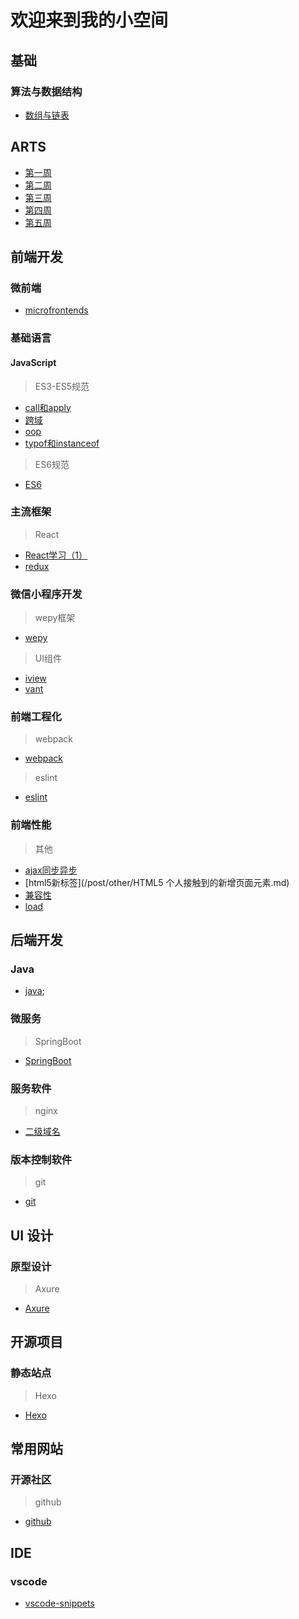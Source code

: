 # 欢迎来到我的小空间

<!-- ## 前沿技术 -->

## 基础

### 算法与数据结构

+ [数组与链表](/post/DataStructure/ArrayLinkedList.md)

## ARTS

+ [第一周](/post/ARTS/week1.md)
+ [第二周](/post/ARTS/week2.md)
+ [第三周](/post/ARTS/week3.md)
+ [第四周](/post/ARTS/week4.md)
+ [第五周](/post/ARTS/week5.md)

## 前端开发

### 微前端

+ [microfrontends](/post/Frontends/microfrontends.md)

### 基础语言

#### JavaScript

> ES3-ES5规范

+ [call和apply](/post/JavaScript/JavaScript中call和apply的理解.md)
+ [跨域](/post/JavaScript/JavaScript跨域.md)
+ [oop](/post/JavaScript/JavaScript面向对象.md)
+ [typof和instanceof](/post/JavaScript/JavaScript中typeof与instanceof的区别.md)

> ES6规范

+ [ES6](/post/JavaScript/ES6.md)

### 主流框架

> React

+ [React学习（1）](/post/BasicReact/react1.md)
+ [redux](/post/BasicReact/redux.md)

### 微信小程序开发

> wepy框架

+ [wepy](/post/MiniProgarm/wepy.md)

> UI组件

+ [iview](/post/MiniProgarm/iview-webapp.md)
+ [vant](/post/MiniProgarm/vant.md)

### 前端工程化

> webpack

+ [webpack](/post/Project/webpack.md)

> eslint

+ [eslint](/post/Project/eslint.md)

### 前端性能

> 其他

+ [ajax同步异步](/post/other/AJAX同步与异步请求.md)
+ [html5新标签](/post/other/HTML5 个人接触到的新增页面元素.md)
+ [兼容性](/post/other/一些兼容性问题.md)
+ [load](/post/other/关于页面加载,seo,post,get.md)

## 后端开发

### Java

+ [java]('/post/Backends/Java.md');

### 微服务

>SpringBoot

+ [SpringBoot](/post/Backends/SpringBoot.md)

<!-- ## 工具软件 -->

### 服务软件

> nginx

+ [二级域名](/post/ECS/secondaryDomain.md)

### 版本控制软件

> git

+ [git](/post/Version/git.md)

<!-- ## 移动开发

## 算法

## 大数据

## 运维

## 测试

## 数据库 -->

## UI 设计

### 原型设计

> Axure

+ [Axure](/post/Tools/axure.md)

## 开源项目

### 静态站点

> Hexo

+ [Hexo](/post/Study/hexo.md)

## 常用网站

<!-- ### 算法题

> LeetCode -->

### 开源社区

> github

+ [github](/post/Tools/github.md)

## IDE

### vscode

+ [vscode-snippets](/post/IDE/vscode/code-snippets.md)